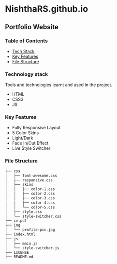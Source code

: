 # NishthaRS.github.io


## Portfolio Website

### Table of Contents

  - [Tech Stack](#technology-stack)
  - [Key Features](#key-features)
  - [File Structure](#file-structure)

### Technology stack

Tools and technologies learnt and used in the project.

 - HTML
 - CSS3
 - JS

### Key Features
 - Fully Responsive Layout
 - 5 Color Skins
 - Light/Dark
 - Fade In/Out Effect
 - Live Style Switcher

### File Structure

```bash
├── css
│   ├── font-awesome.css
│   ├── responsive.css
│   ├── skins
│   │   ├── color-1.css
│   │   ├── color-2.css
│   │   ├── color-3.css
│   │   ├── color-4.css
│   │   └── color-5.css
│   ├── style.css
│   └── style-switcher.css
├── cv.pdf
├── img
│   └── profile-pic.jpg
├── index.html
├── js
│   ├── main.js
│   └── style-switcher.js
├── LICENSE
├── README.md

```





